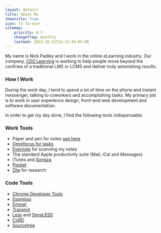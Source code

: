 ```yaml
---
layout: default
title: About Me
showtitle: true
icon: fa fa-user
sitemap:
    priority: 0.7
    changefreq: monthly
    lastmod: 2013-10-22T14:31:44-05:00
---
```


My name is Nick Padley and I work in the online eLearning industry. Our company, [CD2 Learning][cd2] is working to help people move beyond the confines of a traditional LMS or LCMS and deliver truly astonishing results.

### How I Work

During the work day, I tend to spend a lot of time on the phone and instant messenger, talking to coworkers and accomplishing tasks. My primary job is to work in user experience design, front-end web development and software documentation.

In order to get my day done, I find the following tools indispensable:

### Work Tools

* Paper and pen for notes [see here][notes]
* [Omnifocus for tasks][omnifocus]
* [Evernote][evernote] for scanning my notes
* The standard Apple productivity suite (Mail, iCal and Messages)
* iTunes and [Songza][songza]
* [Pocket][pocket]
* [Zite] for research

### Code Tools
* [Chrome Developer Tools](https://developers.google.com/chrome-developer-tools/)
* [Espresso](http://macrabbit.com/espresso/)
* [Emmet](http://docs.emmet.io/)
* [Transmit](http://panic.com/transmit/)
* [Less](http://www.lesscss.org) and [SimpLESS](http://wearekiss.com/simpless)
* [CoRD](http://cord.sourceforge.net/)
* [Sourcetree](http://www.sourcetreeapp.com/)


[cd2]: http://www.cd2learning.com "Content Beyond Limitations"
[notes]: http://www.tigerpens.co.uk/blog/handwriting-vs-technology-6-reasons-why-taking-notes-by-hand-still-wins/ "Taking Notes By Hand"
[omnifocus]: http://www.omnigroup.com/products/omnifocus/ "Omnifocus"
[evernote]: http://evernote.com
[songza]: http://songza.com/
[pocket]: http://getpocket.com/
[zite]: http://www.zite.com/